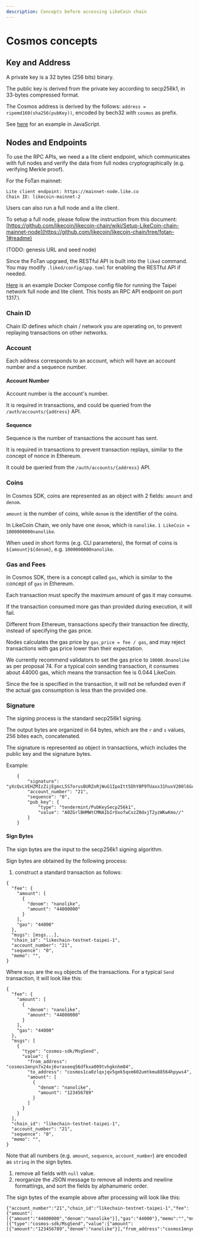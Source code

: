 ```yaml
---
description: Concepts before accessing LikeCoin chain
---
```


# Cosmos concepts

## Key and Address

A private key is a 32 bytes (256 bits) binary.

The public key is derived from the private key according to secp256k1, in 33-bytes compressed format.

The Cosmos address is derived by the follows: `address = ripemd160(sha256(pubKey))`, encoded by bech32 with `cosmos` as prefix.

See [here](https://gist.github.com/nnkken/90428d73f38d957de1b75ec3992d9342#file-sign-js) for an example in JavaScript.

## Nodes and Endpoints

To use the RPC APIs, we need a a lite client endpoint, which communicates with full nodes and verify the data from full nodes cryptographically (e.g. verifying Merkle proof).

For the FoTan mainnet:

```
Lite client endpoint: https://mainnet-node.like.co
Chain ID: likecoin-mainnet-2
```

Users can also run a full node and a lite client.

To setup a full node, please follow the instruction from this document: [https://github.com/likecoin/likecoin-chain/wiki/Setup-LikeCoin-chain-mainnet-node](https://github.com/likecoin/likecoin-chain/tree/fotan-1#readme)

(TODO: genesis URL and seed node)

Since the FoTan upgraed, the RESTful API is built into the `liked` command. You may modify `.liked/config/app.toml` for enabling the RESTful API if needed.

[Here](https://gist.github.com/nnkken/90428d73f38d957de1b75ec3992d9342#file-docker-compose-yml) is an example Docker Compose config file for running the Taipei network full node and lite client. This hosts an RPC API endpoint on port 1317.\


### Chain ID

Chain ID defines which chain / network you are operating on, to prevent replaying transactions on other networks.

### Account

Each address corresponds to an account, which will have an account number and a sequence number.

#### Account Number

Account number is the account's number.

It is required in transactions, and could be queried from the `/auth/accounts/{address}` API.

#### Sequence

Sequence is the number of transactions the account has sent.

It is required in transactions to prevent transaction replays, similar to the concept of nonce in Ethereum.

It could be queried from the `/auth/accounts/{address}` API.

### Coins

In Cosmos SDK, coins are represented as an object with 2 fields: `amount` and `denom`.

`amount` is the number of coins, while `denom` is the identifier of the coins.

In LikeCoin Chain, we only have one `denom`, which is `nanolike`. `1 LikeCoin = 1000000000nanolike`.

When used in short forms (e.g. CLI parameters), the format of coins is `${amount}${denom}`, e.g. `1000000000nanolike`.

### Gas and Fees

In Cosmos SDK, there is a concept called `gas`, which is similar to the concept of `gas` in Ethereum.

Each transaction must specify the maximum amount of gas it may consume.

If the transaction consumed more gas than provided during execution, it will fail.

Different from Ethereum, transactions specify their transaction fee directly, instead of specifying the gas price.

Nodes calculates the gas price by `gas_price = fee / gas`, and may reject transactions with gas price lower than their expectation.

We currently recommend validators to set the gas price to `10000.0nanolike` as per proposal 74. For a typical coin sending transaction, it consumes about 44000 gas, which means the transaction fee is 0.044 LikeCoin.

Since the fee is specified in the transaction, it will not be refunded even if the actual gas consumption is less than the provided one.

### Signature

The signing process is the standard secp256k1 signing.

The output bytes are organized in 64 bytes, which are the `r` and `s` values, 256 bites each, concatenated.

The signature is represented as object in transactions, which includes the public key and the signature bytes.

Example:

```
    {
        "signature": "yXcQvLVEHZMIzZijEgmcL5S7orusBURZoRjWuG1IpoItt5DhY8P9TUaxx31huxV200l6GcEbUlB/Y7jONuf3Bw==",
        "account_number": "21",
        "sequence": "0",
        "pub_key": {
            "type": "tendermint/PubKeySecp256k1",
            "value": "A0ZGrlBHMWtCMNAIbIrOxofwCxzZ0dxjT2yzWKwKmo//"
        }
    }
```

#### Sign Bytes

The sign bytes are the input to the secp256k1 signing algorithm.

Sign bytes are obtained by the following process:

1. construct a standard transaction as follows:

```
{
  "fee": {
    "amount": [
      {
        "denom": "nanolike",
        "amount": "44000000"
      }
    ],
    "gas": "44000"
  },
  "msgs": [msgs...],
  "chain_id": "likechain-testnet-taipei-1",
  "account_number": "21",
  "sequence": "0",
  "memo": "",
}
```

Where `msgs` are the `msg` objects of the transactions. For a typical `Send` transaction, it will look like this:

```
{
  "fee": {
    "amount": [
      {
        "denom": "nanolike",
        "amount": "44000000"
      }
    ],
    "gas": "44000"
  },
  "msgs": [
    {
      "type": "cosmos-sdk/MsgSend",
      "value": {
        "from_address": "cosmos1mnyn7x24xj6vraxeeq56dfkxa009tvhgknhm04",
        "to_address": "cosmos1ca0zlqxjqv5gek5qxm602umtkmu88564hpyws4",
        "amount": [
          {
            "denom": "nanolike",
            "amount": "123456789"
          }
        ]
      }
    }
  ],
  "chain_id": "likechain-testnet-taipei-1",
  "account_number": "21",
  "sequence": "0",
  "memo": "",
}
```

Note that all numbers (e.g. `amount`, `sequence`, `account_number`) are encoded as `string` in the sign bytes.

1. remove all fields with `null` value.
2. reorganize the JSON message to remove all indents and newline formattings, and sort the fields by alphanumeric order.

The sign bytes of the example above after processing will look like this:

```
{"account_number":"21","chain_id":"likechain-testnet-taipei-1","fee":{"amount":[{"amount":"44000000","denom":"nanolike"}],"gas":"44000"},"memo":"","msgs":[{"type":"cosmos-sdk/MsgSend","value":{"amount":[{"amount":"123456789","denom":"nanolike"}],"from_address":"cosmos1mnyn7x24xj6vraxeeq56dfkxa009tvhgknhm04","to_address":"cosmos1ca0zlqxjqv5gek5qxm602umtkmu88564hpyws4"}}],"sequence":"0"}
```

##
